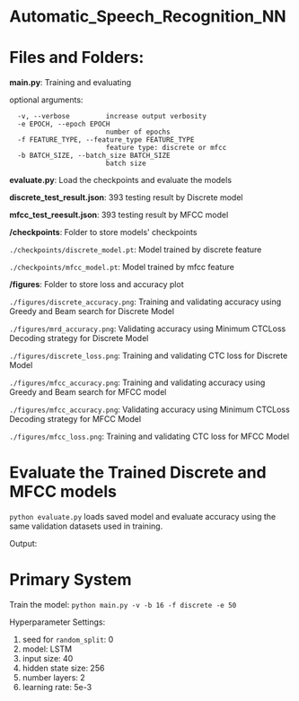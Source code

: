 # Automatic_Speech_Recognition_NN

# Files and Folders:

**main.py**: Training and evaluating

optional arguments:
```
  -v, --verbose         increase output verbosity
  -e EPOCH, --epoch EPOCH
                        number of epochs
  -f FEATURE_TYPE, --feature_type FEATURE_TYPE
                        feature type: discrete or mfcc
  -b BATCH_SIZE, --batch_size BATCH_SIZE
                        batch size
 ```                       

**evaluate.py**: Load the checkpoints and evaluate the models

**discrete_test_result.json**: 393 testing result by Discrete model

**mfcc_test_reesult.json**: 393 testing result by MFCC model

**/checkpoints**: Folder to store models' checkpoints

```./checkpoints/discrete_model.pt```: Model trained by discrete feature

```./checkpoints/mfcc_model.pt```: Model trained by mfcc feature


**/figures**: Folder to store loss and accuracy plot

```./figures/discrete_accuracy.png```: Training and validating accuracy using Greedy and Beam search for Discrete Model

```./figures/mrd_accuracy.png```: Validating accuracy using Minimum CTCLoss Decoding strategy for Discrete Model

```./figures/discrete_loss.png```: Training and validating CTC loss for Discrete Model

```./figures/mfcc_accuracy.png```: Training and validating accuracy using Greedy and Beam search for MFCC model

```./figures/mfcc_accuracy.png```: Validating accuracy using Minimum CTCLoss Decoding strategy for MFCC Model

```./figures/mfcc_loss.png```: Training and validating CTC loss for MFCC Model

# Evaluate the Trained Discrete and MFCC models

```python evaluate.py``` loads saved model and evaluate accuracy using the same validation datasets used in training.

Output:


# Primary System

Train the model: ```python main.py -v -b 16 -f discrete -e 50```

Hyperparameter Settings: 
1. seed for ```random_split```: 0
2. model: LSTM
3. input size: 40
4. hidden state size: 256
5. number layers: 2
6. learning rate: 5e-3

